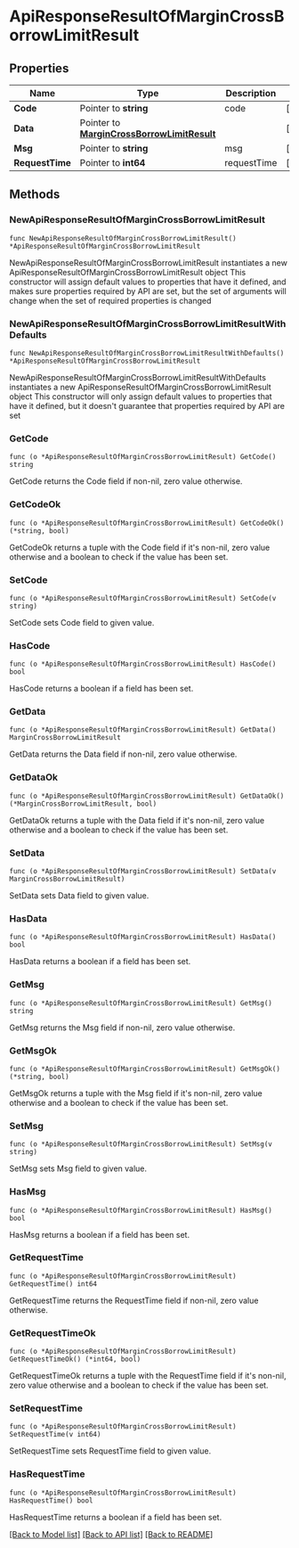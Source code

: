 # ApiResponseResultOfMarginCrossBorrowLimitResult

## Properties

Name | Type | Description | Notes
------------ | ------------- | ------------- | -------------
**Code** | Pointer to **string** | code | [optional] 
**Data** | Pointer to [**MarginCrossBorrowLimitResult**](MarginCrossBorrowLimitResult.md) |  | [optional] 
**Msg** | Pointer to **string** | msg | [optional] 
**RequestTime** | Pointer to **int64** | requestTime | [optional] 

## Methods

### NewApiResponseResultOfMarginCrossBorrowLimitResult

`func NewApiResponseResultOfMarginCrossBorrowLimitResult() *ApiResponseResultOfMarginCrossBorrowLimitResult`

NewApiResponseResultOfMarginCrossBorrowLimitResult instantiates a new ApiResponseResultOfMarginCrossBorrowLimitResult object
This constructor will assign default values to properties that have it defined,
and makes sure properties required by API are set, but the set of arguments
will change when the set of required properties is changed

### NewApiResponseResultOfMarginCrossBorrowLimitResultWithDefaults

`func NewApiResponseResultOfMarginCrossBorrowLimitResultWithDefaults() *ApiResponseResultOfMarginCrossBorrowLimitResult`

NewApiResponseResultOfMarginCrossBorrowLimitResultWithDefaults instantiates a new ApiResponseResultOfMarginCrossBorrowLimitResult object
This constructor will only assign default values to properties that have it defined,
but it doesn't guarantee that properties required by API are set

### GetCode

`func (o *ApiResponseResultOfMarginCrossBorrowLimitResult) GetCode() string`

GetCode returns the Code field if non-nil, zero value otherwise.

### GetCodeOk

`func (o *ApiResponseResultOfMarginCrossBorrowLimitResult) GetCodeOk() (*string, bool)`

GetCodeOk returns a tuple with the Code field if it's non-nil, zero value otherwise
and a boolean to check if the value has been set.

### SetCode

`func (o *ApiResponseResultOfMarginCrossBorrowLimitResult) SetCode(v string)`

SetCode sets Code field to given value.

### HasCode

`func (o *ApiResponseResultOfMarginCrossBorrowLimitResult) HasCode() bool`

HasCode returns a boolean if a field has been set.

### GetData

`func (o *ApiResponseResultOfMarginCrossBorrowLimitResult) GetData() MarginCrossBorrowLimitResult`

GetData returns the Data field if non-nil, zero value otherwise.

### GetDataOk

`func (o *ApiResponseResultOfMarginCrossBorrowLimitResult) GetDataOk() (*MarginCrossBorrowLimitResult, bool)`

GetDataOk returns a tuple with the Data field if it's non-nil, zero value otherwise
and a boolean to check if the value has been set.

### SetData

`func (o *ApiResponseResultOfMarginCrossBorrowLimitResult) SetData(v MarginCrossBorrowLimitResult)`

SetData sets Data field to given value.

### HasData

`func (o *ApiResponseResultOfMarginCrossBorrowLimitResult) HasData() bool`

HasData returns a boolean if a field has been set.

### GetMsg

`func (o *ApiResponseResultOfMarginCrossBorrowLimitResult) GetMsg() string`

GetMsg returns the Msg field if non-nil, zero value otherwise.

### GetMsgOk

`func (o *ApiResponseResultOfMarginCrossBorrowLimitResult) GetMsgOk() (*string, bool)`

GetMsgOk returns a tuple with the Msg field if it's non-nil, zero value otherwise
and a boolean to check if the value has been set.

### SetMsg

`func (o *ApiResponseResultOfMarginCrossBorrowLimitResult) SetMsg(v string)`

SetMsg sets Msg field to given value.

### HasMsg

`func (o *ApiResponseResultOfMarginCrossBorrowLimitResult) HasMsg() bool`

HasMsg returns a boolean if a field has been set.

### GetRequestTime

`func (o *ApiResponseResultOfMarginCrossBorrowLimitResult) GetRequestTime() int64`

GetRequestTime returns the RequestTime field if non-nil, zero value otherwise.

### GetRequestTimeOk

`func (o *ApiResponseResultOfMarginCrossBorrowLimitResult) GetRequestTimeOk() (*int64, bool)`

GetRequestTimeOk returns a tuple with the RequestTime field if it's non-nil, zero value otherwise
and a boolean to check if the value has been set.

### SetRequestTime

`func (o *ApiResponseResultOfMarginCrossBorrowLimitResult) SetRequestTime(v int64)`

SetRequestTime sets RequestTime field to given value.

### HasRequestTime

`func (o *ApiResponseResultOfMarginCrossBorrowLimitResult) HasRequestTime() bool`

HasRequestTime returns a boolean if a field has been set.


[[Back to Model list]](../README.md#documentation-for-models) [[Back to API list]](../README.md#documentation-for-api-endpoints) [[Back to README]](../README.md)


